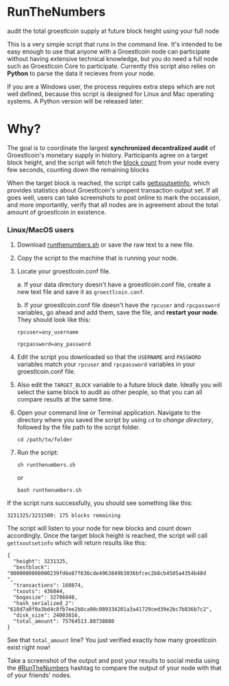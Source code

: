 # RunTheNumbers
 audit the total groestlcoin supply at future block height using your full node

This is a very simple script that runs in the command line. It's intended to be easy enough to use that anyone with a Groestlcoin node can participate without having extensive technical knowledge, but you do need a full node such as Groestlcoin Core to participate. Currently this script also relies on **Python** to parse the data it recieves from your node.

If you are a Windows user, the process requires extra steps which are not well defined, because this script is designed for Linux and Mac operating systems. A Python version will be released later.

# Why?

The goal is to coordinate the largest **synchronized decentralized audit** of Groestlcoin's monetary supply in history. Participants agree on a target block height, and the script will fetch the [block count](https://developer.bitcoin.org/reference/rpc/getblockcount.html) from your node every few seconds, counting down the remaining blocks

When the target block is reached, the script calls [gettxoutsetinfo](https://developer.bitcoin.org/reference/rpc/gettxoutsetinfo.html), which provides statistics about Groestlcoin's unspent transaction output set. If all goes well, users can take screenshots to post online to mark the occassion, and more importantly, verify that all nodes are in agreement about the total amount of groestlcoin in existence.

### Linux/MacOS users

1. Download [runthenumbers.sh](https://github.com/Groestlcoin/RunTheNumbers/raw/master/runthenumbers.sh) or save the raw text to a new file.

2. Copy the script to the machine that is running your node.

3. Locate your groestlcoin.conf file.

    a. If your data directory doesn't have a groestlcoin.conf file, create a new text file and save it as `groestlcoin.conf`.

    b. If your groestlcoin.conf file doesn't have the `rpcuser` and `rpcpassword` variables, go ahead and add them, save the file, and **restart your node**. They should look like this:

    `rpcuser=any_username`

    `rpcpassword=any_password`

4. Edit the script you downloaded so that the `USERNAME` and `PASSWORD` variables match your `rpcuser` and `rpcpassword` variables in your groestlcoin.conf file.

5. Also edit the `TARGET_BLOCK` variable to a future block date. Ideally you will select the same block to audit as other people, so that you can all compare results at the same time.

6. Open your command line or Terminal application. Navigate to the directory where you saved the script by using `cd` to *change directory*, followed by the file path to the script folder.

    `cd /path/to/folder`

7. Run the script:

    `sh runthenumbers.sh`

    or

    `bash runthenumbers.sh`

If the script runs successfully, you should see something like this:

  `3231325/3231500: 175 blocks remaining`

The script will listen to your node for new blocks and count down accordingly. Once the target block height is reached, the script will call `gettxoutsetinfo` which will return results like this:

    {
      "height": 3231325,
      "bestblock": "0000000000000239fd6e87f636cde4963849b3036bfcec2b8cb4505a4354b48d                                                                                                             ",
      "transactions": 160874,
      "txouts": 436844,
      "bogosize": 32786848,
      "hash_serialized_2": "618d7a0f0a3bd4c8fb7ee2b8ca90c089334201a3a41729ced39e2bc7b836b7c2",
      "disk_size": 24003816,
      "total_amount": 75764513.88738880
    }

See that `total_amount` line? You just verified exactly how many groestlcoin exist right now!

Take a screenshot of the output and post your results to social media using the [#RunTheNumbers](https://twitter.com/search?q=%23RunTheNumbers&src=typed_query&f=live) hashtag to compare the output of your node with that of your friends' nodes.
